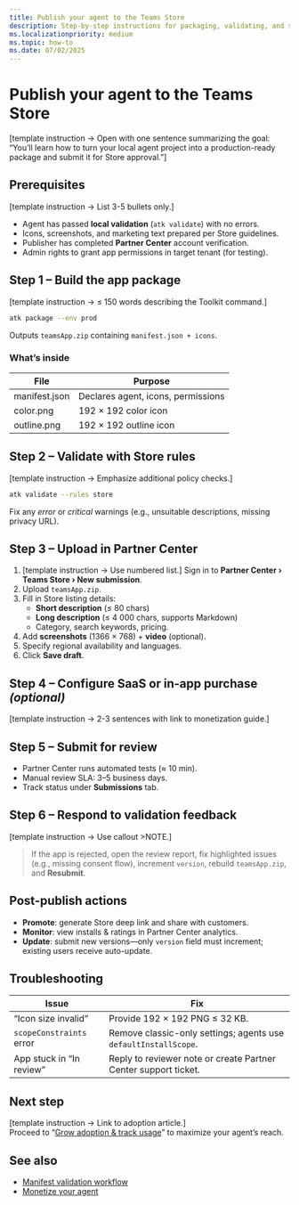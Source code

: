 ```yaml
---
title: Publish your agent to the Teams Store  
description: Step-by-step instructions for packaging, validating, and submitting your AI-powered agent so millions of Microsoft Teams users can discover and install it.  
ms.localizationpriority: medium  
ms.topic: how-to  
ms.date: 07/02/2025  
---
```

# Publish your agent to the Teams Store  

[template instruction → Open with one sentence summarizing the goal: “You’ll learn how to turn your local agent project into a production-ready package and submit it for Store approval.”]

## Prerequisites  

[template instruction → List 3-5 bullets only.]  

- Agent has passed **local validation** (`atk validate`) with no errors.  
- Icons, screenshots, and marketing text prepared per Store guidelines.  
- Publisher has completed **Partner Center** account verification.  
- Admin rights to grant app permissions in target tenant (for testing).

## Step 1 – Build the app package  

[template instruction → ≤ 150 words describing the Toolkit command.]  

```bash
atk package --env prod
```  

Outputs `teamsApp.zip` containing `manifest.json + icons`.

### What’s inside  

| File | Purpose |  
|------|---------|  
| manifest.json | Declares agent, icons, permissions |  
| color.png | 192 × 192 color icon |  
| outline.png | 192 × 192 outline icon |

## Step 2 – Validate with Store rules  

[template instruction → Emphasize additional policy checks.]  

```bash
atk validate --rules store
```  

Fix any *error* or *critical* warnings (e.g., unsuitable descriptions, missing privacy URL).

## Step 3 – Upload in Partner Center  

1. [template instruction → Use numbered list.] Sign in to **Partner Center › Teams Store › New submission**.  
2. Upload `teamsApp.zip`.  
3. Fill in Store listing details:  
   - **Short description** (≤ 80 chars)  
   - **Long description** (≤ 4 000 chars, supports Markdown)  
   - Category, search keywords, pricing.  
4. Add **screenshots** (1366 × 768) + **video** (optional).  
5. Specify regional availability and languages.  
6. Click **Save draft**.

## Step 4 – Configure SaaS or in-app purchase *(optional)*  

[template instruction → 2-3 sentences with link to monetization guide.]

## Step 5 – Submit for review  

- Partner Center runs automated tests (≈ 10 min).  
- Manual review SLA: 3–5 business days.  
- Track status under **Submissions** tab.

## Step 6 – Respond to validation feedback  

[template instruction → Use callout >NOTE.]  
> If the app is rejected, open the review report, fix highlighted issues (e.g., missing consent flow), increment `version`, rebuild `teamsApp.zip`, and **Resubmit**.

## Post-publish actions  

- **Promote**: generate Store deep link and share with customers.  
- **Monitor**: view installs & ratings in Partner Center analytics.  
- **Update**: submit new versions—only `version` field must increment; existing users receive auto-update.

## Troubleshooting  

| Issue | Fix |  
|-------|-----|  
| “Icon size invalid” | Provide 192 × 192 PNG ≤ 32 KB. |  
| `scopeConstraints` error | Remove classic-only settings; agents use `defaultInstallScope`. |  
| App stuck in “In review” | Reply to reviewer note or create Partner Center support ticket. |

## Next step  

[template instruction → Link to adoption article.]  
Proceed to “[Grow adoption & track usage](grow-adoption-and-track-usage.md)” to maximize your agent’s reach.

## See also  

- [Manifest validation workflow](../test/manifest-validation-workflow.md)  
- [Monetize your agent](monetize-your-agent.md)
